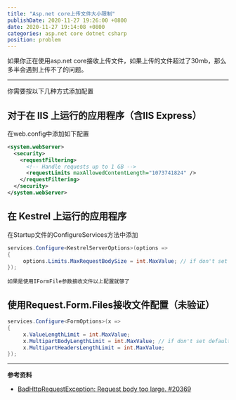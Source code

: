 ```yaml
---
title: "Asp.net core上传文件大小限制"
publishDate: 2020-11-27 19:26:00 +0800
date: 2020-11-27 19:14:08 +0800
categories: asp.net core dotnet csharp
position: problem
---
```


如果你正在使用asp.net core接收上传文件，如果上传的文件超过了30mb，那么多半会遇到上传不了的问题。

---

<div id="toc"></div>

你需要按以下几种方式添加配置

## 对于在 IIS 上运行的应用程序（含IIS Express）

在web.config中添加如下配置

```xml
<system.webServer>
  <security>
    <requestFiltering>
      <!-- Handle requests up to 1 GB -->
      <requestLimits maxAllowedContentLength="1073741824" />
    </requestFiltering>
  </security>
</system.webServer>
```

## 在 Kestrel 上运行的应用程序

在Startup文件的ConfigureServices方法中添加

```c#
services.Configure<KestrelServerOptions>(options =>
{
     options.Limits.MaxRequestBodySize = int.MaxValue; // if don't set default value is: 30 MB
});
```

`如果是使用IFormFile参数接收文件以上配置就够了`

## 使用Request.Form.Files接收文件配置（未验证）

```c#
services.Configure<FormOptions>(x =>
{
     x.ValueLengthLimit = int.MaxValue;
     x.MultipartBodyLengthLimit = int.MaxValue; // if don't set default value is: 128 MB
     x.MultipartHeadersLengthLimit = int.MaxValue;
});
```


---

**参考资料**

- [BadHttpRequestException: Request body too large. #20369](https://github.com/dotnet/aspnetcore/issues/20369)
